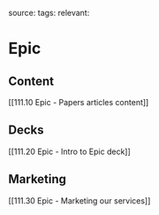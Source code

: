 source: 
tags: 
relevant: 

# Epic

## Content
[[111.10 Epic - Papers articles content]]

## Decks
[[111.20 Epic - Intro to Epic deck]]

## Marketing
[[111.30 Epic - Marketing our services]]